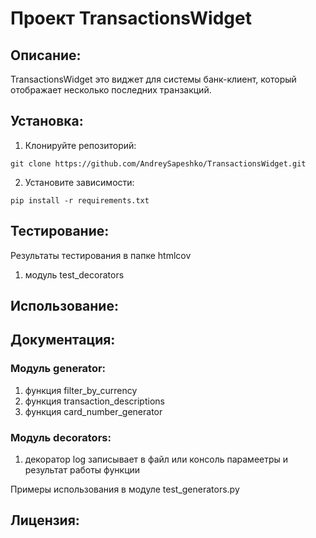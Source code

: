 # Проект TransactionsWidget

## Описание:

TransactionsWidget это виджет для системы банк-клиент, который отображает несколько последних транзакций.

## Установка:
1. Клонируйте репозиторий:
```commandline
git clone https://github.com/AndreySapeshko/TransactionsWidget.git
```
2. Установите зависимости:
```commandline
pip install -r requirements.txt
```
## Тестирование:
Результаты тестирования в папке htmlcov
1. модуль test_decorators

## Использование:

## Документация:
### Модуль generator:
1. функция filter_by_currency
2. функция transaction_descriptions
3. функция card_number_generator

### Модуль decorators:
1. декоратор log записывает в файл или консоль 
парамеетры и результат работы функции

Примеры использования в модуле test_generators.py

## Лицензия:
